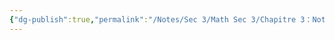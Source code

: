 ```yaml
---
{"dg-publish":true,"permalink":"/Notes/Sec 3/Math Sec 3/Chapitre 3：Notation scientifique, ensemble de nombres et lois des exposants/Section 3.1：La notation exponentielle/A) Notation exponentielle/"}
---
```




